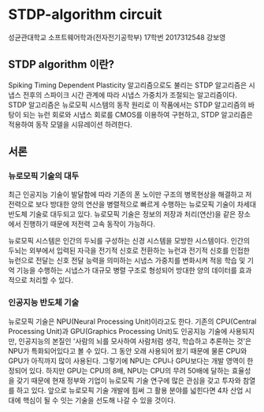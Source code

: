 # STDP-algorithm circuit
성균관대학교 소프트웨어학과(전자전기공학부)
17학번 2017312548 강보영

## STDP algorithm 이란?
Spiking Timing Dependent Plasticity 알고리즘으로도 불리는 STDP 알고리즘은 시냅스 전후의 스파이크 시간 관계에 따라 시냅스 가중치가 조절되는 알고리즘이다. STDP 알고리즘은 뉴로모픽 시스템의 동작 원리로 이 작품에서는 STDP 알고리즘의 바탕이 되는 뉴런 회로와 시냅스 회로를 CMOS를 이용하여 구현하고, STDP 알고리즘은 적용하여 동작 모델을 시뮤레이션 하려한다.

## 서론
### 뉴로모픽 기술의 대두
최근 인공지능 기술이 발달함에 따라 기존의 폰 노이만 구조의 병목현상을 해결하고 저전력으로 보다 방대한 양의 연산을 병렬적으로 빠르게 수행하는 뉴로모픽 기술이 차세대 반도체 기술로 대두되고 있다. 뉴로모픽 기술은 정보의 저장과 처리(연산)을 같은 장소에서 진행하기 때문에 저전력 고속 동작이 가능하다.

뉴로모픽 시스템은 인간의 두뇌를 구성하는 신경 시스템을 모방한 시스템이다. 인간의 두뇌는 외부에서 입력된 자극을 전기적 신호로 전환하는 뉴런과 전기적 신호를 인접한 뉴런으로 전달는 신호 전달 능력을 의미하는 시냅스 가중치를 변화시켜 적응 학습 및 기억 기능을 수행하는 시냅스가 대규모 병렬 구조로 형성되어 방대한 양의 데이터를 효과적으로 처리할 수 있다.

### 인공지능 반도체 기술
뉴로모픽 기술은 NPU(Neural Processing Unit)이라고도 한다. 기존의 CPU(Central Processing Unit)과 GPU(Graphics Processing Unit)도 인공지능 기술에 사용되지만, 인공지능의 본질인 '사람의 뇌를 모사하여 사람처럼 생각, 학습하고 추론하는 것'은 NPU가 특화되어있다고 볼 수 있다. 그 동안 오래 사용되어 왔기 때문에 물론 CPU와 GPU가 아직까지 많이 사용된다. 그렇기에 NPU는 CPU나 GPU보다는 개발 영역이 한정되어 있다. 하지만 GPU는 CPU의 8배, NPU는 CPU의 무려 50배에 달하는 효율성을 갖기 때문에 현재 정부와 기업이 뉴로모픽 기술 연구에 많은 관심을 갖고 투자와 참열를 하고 있다. 앞으로 뉴로모픽 기술 개발에 힘써 그 활용 분야를 넓힌다면 4차 산업 시대에 핵심이 될 수 잇는 기술을 선도해 나갈 수 있을 것이다.

